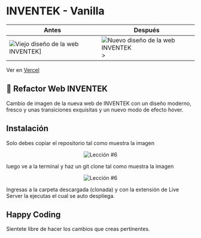 # INVENTEK - Vanilla

| Antes                                                               | Después                                                               |
| ------------------------------------------------------------------- | --------------------------------------------------------------------- |
| <img src="https://github.com/mendozalz/refactor-INVENTEK/blob/main/public/old_inventek.gif?raw=true" alt="Viejo diseño de la web INVENTEK]" />  | <img src="https://github.com/mendozalz/refactor-INVENTEK/blob/main/public/new_inventek.gif?raw=true" alt="Nuevo diseño de la web INVENTEK" />> |

Ver en [Vercel](https://mendozalz.vercel.app/)



## 🚀 Refactor Web INVENTEK

Cambio de imagen de la nueva web de INVENTEK con un diseño moderno, fresco y unas transiciones exquisitas y un nuevo modo de efecto hover.

## Instalación

Solo debes copiar el repositorio tal como muestra la imagen

<p align="center">
  <img src="https://i.ibb.co/CPp0nX5/copiar-repo.gif" alt="Lección #6" />
</p>

luego ve a la terminal y haz un git clone tal como muestra la imagen

<p align="center">
  <img src="https://i.ibb.co/Z63C7mf/clonar-repo-1.gif" alt="Lección #6" />
</p>

Ingresas a la carpeta descargada (clonada) y con la extensión de Live Server la ejecutas el cual se auto despliega.

## Happy Coding

Sientete libre de hacer los cambios que creas pertinentes.

